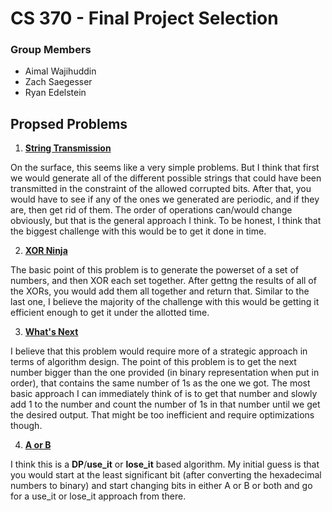 # CS 370 - Final Project Selection
### Group Members
- Aimal Wajihuddin
- Zach Saegesser
- Ryan Edelstein

## Propsed Problems

1.	[**String Transmission**](https://www.hackerrank.com/challenges/string-transmission/problem)

On the surface, this seems like a very simple problems. But I think that first we would generate all of the different possible strings that could have been transmitted in the constraint of the allowed corrupted bits. After that, you would have to see if any of the ones we generated are periodic, and if they are, then get rid of them. The order of operations can/would change obviously, but that is the general approach I think. To be honest, I think that the biggest challenge with this would be to get it done in time.

2.	[**XOR Ninja**](https://www.hackerrank.com/challenges/xoring-ninja/problem)

The basic point of this problem is to generate the powerset of a set of numbers, and then XOR each set together. After gettng the results of all of the XORs, you would add them all together and return that. Similar to the last one, I believe the majority of the challenge with this would be getting it efficient enough to get it under the allotted time.

3.	[**What's Next**](https://www.hackerrank.com/challenges/whats-next/problem)

I believe that this problem would require more of a strategic approach in terms of algorithm design. The point of this problem is to get the next number bigger than the one provided (in binary representation when put in order), that contains the same number of 1s as the one we got. The most basic approach I can immediately think of is to get that number and slowly add 1 to the number and count the number of 1s in that number until we get the desired output. That might be too inefficient and require optimizations though.

4.	[**A or B**](https://www.hackerrank.com/challenges/aorb/problem)

I think this is a **DP**/**use_it** or **lose_it** based algorithm. My initial guess is that you would start at the least significant bit (after converting the hexadecimal numbers to binary) and start changing bits in either A or B or both and go for a use_it or lose_it approach from there. 